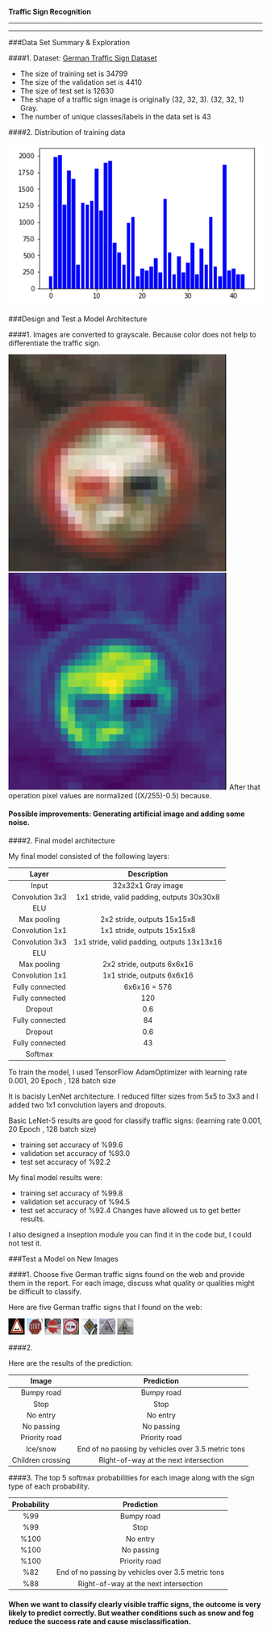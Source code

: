 **Traffic Sign Recognition**

---

[//]: # (Image References)

[image1]: ./report/train-dist.png "distribution of training images"
[image20]: ./report/color.png "Color"
[image21]: ./report/gray.png "Gray"
[image4]: ./web/0.jpg "Traffic Sign 1"
[image5]: ./web/1.jpg "Traffic Sign 2"
[image6]: ./web/2.jpg "Traffic Sign 3"
[image7]: ./web/3.jpg "Traffic Sign 4"
[image8]: ./web/4.jpg "Traffic Sign 5"
[image9]: ./web/5.jpg "Traffic Sign 6"
[image10]: ./web/6.jpg "Traffic Sign 7"

---

###Data Set Summary & Exploration

####1. Dataset: [German Traffic Sign Dataset](http://benchmark.ini.rub.de/?section=gtsrb&subsection=dataset)

* The size of training set is 34799
* The size of the validation set is 4410
* The size of test set is 12630
* The shape of a traffic sign image is originally (32, 32, 3). (32, 32, 1) Gray.
* The number of unique classes/labels in the data set is 43

####2. Distribution of training data

![alt text][image1]

###Design and Test a Model Architecture

####1. Images are converted to grayscale. Because color does not help to differentiate the traffic sign.

![alt text][image20]
![alt text][image21]
After that operation pixel values are normalized ((X/255)-0.5) because.

#### Possible improvements: Generating artificial image and adding some noise.


####2. Final model architecture

My final model consisted of the following layers:

| Layer         		    |     Description	        					            |
|:---------------------:|:---------------------------------------------:|
| Input         		    | 32x32x1 Gray image   							            |
| Convolution 3x3     	| 1x1 stride, valid padding, outputs 30x30x8 	  |
| ELU					          |												                        |
| Max pooling	      	  | 2x2 stride,  outputs 15x15x8 					        |
| Convolution 1x1	      | 1x1 stride,  outputs 15x15x8 					        |
| Convolution 3x3     	| 1x1 stride, valid padding, outputs 13x13x16 	|
| ELU					          |												                        |
| Max pooling	      	  | 2x2 stride,  outputs 6x6x16 					        |
| Convolution 1x1	      | 1x1 stride,  outputs 6x6x16 				          |
| Fully connected		    | 6x6x16 = 576        							            |
| Fully connected		    | 120        									                  |
| Dropout				        | 0.6       									                  |
| Fully connected		    | 84        									                  |
| Dropout				        | 0.6       							                  		|
| Fully connected		    | 43        							                   		|
| Softmax				        |       								                     		|

To train the model, I used TensorFlow AdamOptimizer with learning rate 0.001, 20 Epoch , 128 batch size

It is bacisly LenNet architecture. I reduced filter sizes from 5x5 to 3x3 and I added two 1x1 convolution layers and dropouts.

Basic LeNet-5 results are good for classify traffic signs: (learning rate 0.001, 20 Epoch , 128 batch size)
* training set accuracy of %99.6
* validation set accuracy of %93.0
* test set accuracy of %92.2

My final model results were:
* training set accuracy of %99.8
* validation set accuracy of %94.5
* test set accuracy of %92.4
Changes have allowed us to get better results.

I also designed a inseption module you can find it in the code but, I could not test it.

###Test a Model on New Images

####1. Choose five German traffic signs found on the web and provide them in the report. For each image, discuss what quality or qualities might be difficult to classify.

Here are five German traffic signs that I found on the web:

![alt text][image4] ![alt text][image5] ![alt text][image6]
![alt text][image7] ![alt text][image8] ![alt text][image9]
![alt text][image10]

####2.

Here are the results of the prediction:

| Image			            |     Prediction	        					            |
|:---------------------:|:---------------------------------------------:|
| Bumpy road     		    | Bumpy road  									                |
| Stop     				      | Stop											                    |
| No entry				      | No entry										                  |
| No passing	      	  | No passing					 				                  |
| Priority road			    | Priority road     							              |
| Ice/snow	      	    | End of no passing by vehicles over 3.5 metric tons|
| Children crossing		  | Right-of-way at the next intersection    			|


####3. The top 5 softmax probabilities for each image along with the sign type of each probability.


| Probability         	|     Prediction	        					            |
|:---------------------:|:---------------------------------------------:|
| %99        			      | Bumpy road     								                |
| %99     				      | Stop 											                    |
| %100				          | No entry										                  |
| %100      			      | No passing					 				                  |
| %100			            | Priority road	      							            |
| %82        			      | End of no passing by vehicles over 3.5 metric tons|
| %88   		            | Right-of-way at the next intersection    			|

#### When we want to classify clearly visible traffic signs, the outcome is very likely to predict correctly. But weather conditions such as snow and fog reduce the success rate and cause misclassification.
